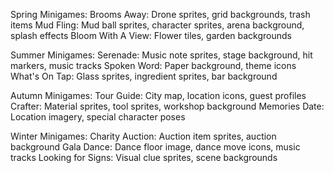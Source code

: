 Spring Minigames:
Brooms Away: Drone sprites, grid backgrounds, trash items
Mud Fling: Mud ball sprites, character sprites, arena background, splash effects
Bloom With A View: Flower tiles, garden backgrounds

Summer Minigames:
Serenade: Music note sprites, stage background, hit markers, music tracks
Spoken Word: Paper background, theme icons
What's On Tap: Glass sprites, ingredient sprites, bar background

Autumn Minigames:
Tour Guide: City map, location icons, guest profiles
Crafter: Material sprites, tool sprites, workshop background
Memories Date: Location imagery, special character poses

Winter Minigames:
Charity Auction: Auction item sprites, auction background
Gala Dance: Dance floor image, dance move icons, music tracks
Looking for Signs: Visual clue sprites, scene backgrounds